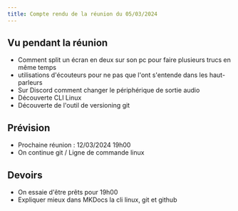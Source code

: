 ```yaml
---
title: Compte rendu de la réunion du 05/03/2024
---
```


## Vu pendant la réunion

- Comment split un écran en deux sur son pc pour faire plusieurs trucs en même temps
- utilisations d'écouteurs pour ne pas que l'ont s'entende dans les haut-parleurs 
- Sur Discord comment changer le périphérique de sortie audio
- Découverte CLI Linux
- Découverte de l'outil de versioning git


## Prévision

- Prochaine réunion : 12/03/2024 19h00
- On continue git / Ligne de commande linux

## Devoirs

- On essaie d'être prêts pour 19h00
- Expliquer mieux dans MKDocs la cli linux, git et github 